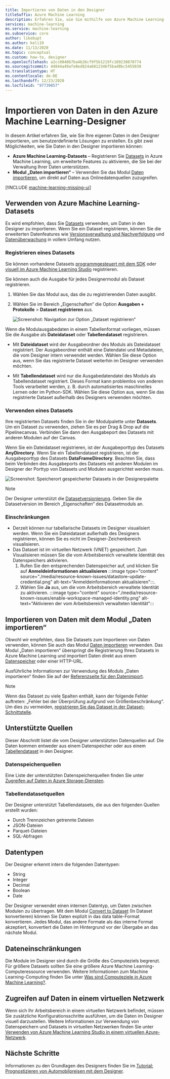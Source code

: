 ```yaml
---
title: Importieren von Daten in den Designer
titleSuffix: Azure Machine Learning
description: Erfahren Sie, wie Sie mithilfe von Azure Machine Learning-Datasets und dem Modul zum Importieren von Daten in Azure Machine Learning-Designer entsprechende Daten importieren können.
services: machine-learning
ms.service: machine-learning
ms.subservice: core
author: likebupt
ms.author: keli19
ms.date: 11/13/2020
ms.topic: conceptual
ms.custom: how-to, designer
ms.openlocfilehash: a2cc0840b7ba4b26cf9f5b1219fc189230870774
ms.sourcegitcommit: 44844a49afe8ed824a6812346f5bad8bc5455030
ms.translationtype: HT
ms.contentlocale: de-DE
ms.lasthandoff: 12/23/2020
ms.locfileid: "97739857"
---
```

# <a name="import-data-into-azure-machine-learning-designer"></a>Importieren von Daten in den Azure Machine Learning-Designer

In diesem Artikel erfahren Sie, wie Sie Ihre eigenen Daten in den Designer importieren, um benutzerdefinierte Lösungen zu erstellen. Es gibt zwei Möglichkeiten, wie Sie Daten in den Designer importieren können: 

* **Azure Machine Learning-Datasets** – Registrieren Sie [Datasets](concept-data.md#datasets) in Azure Machine Learning, um erweiterte Features zu aktivieren, die Sie bei der Verwaltung Ihrer Daten unterstützen.
* **Modul „Daten importieren“** – Verwenden Sie das Modul [Daten importieren](algorithm-module-reference/import-data.md), um direkt auf Daten aus Onlinedatenquellen zuzugreifen.

[!INCLUDE [machine-learning-missing-ui](../../includes/machine-learning-missing-ui.md)]

## <a name="use-azure-machine-learning-datasets"></a>Verwenden von Azure Machine Learning-Datasets

Es wird empfohlen, dass Sie [Datasets](concept-data.md#datasets) verwenden, um Daten in den Designer zu importieren. Wenn Sie ein Dataset registrieren, können Sie die erweiterten Datenfeatures wie [Versionsverwaltung und Nachverfolgung](how-to-version-track-datasets.md) und [Datenüberwachung](how-to-monitor-datasets.md) in vollem Umfang nutzen.

### <a name="register-a-dataset"></a>Registrieren eines Datasets

Sie können vorhandene Datasets [programmgesteuert mit dem SDK](how-to-create-register-datasets.md#datasets-sdk) oder [visuell im Azure Machine Learning Studio](how-to-connect-data-ui.md#create-datasets) registrieren.

Sie können auch die Ausgabe für jedes Designermodul als Dataset registrieren.

1. Wählen Sie das Modul aus, das die zu registrierenden Daten ausgibt.

1. Wählen Sie im Bereich „Eigenschaften“ die Option **Ausgaben + Protokolle** > **Dataset registrieren** aus.

    ![Screenshot: Navigation zur Option „Dataset registrieren“](media/how-to-designer-import-data/register-dataset-designer.png)

Wenn die Modulausgabedaten in einem Tabellenformat vorliegen, müssen Sie die Ausgabe als **Dateidataset** oder **Tabellendataset** registrieren.

 - Mit **Dateidataset** wird der Ausgabeordner des Moduls als Dateidataset registriert. Der Ausgabeordner enthält eine Datendatei und Metadateien, die vom Designer intern verwendet werden. Wählen Sie diese Option aus, wenn Sie das registrierte Dataset weiterhin im Designer verwenden möchten. 

 - Mit **Tabellendataset** wird nur die Ausgabedatendatei des Moduls als Tabellendataset registriert. Dieses Format kann problemlos von anderen Tools verarbeitet werden, z. B. durch automatisiertes maschinelles Lernen oder im Python-SDK. Wählen Sie diese Option aus, wenn Sie das registrierte Dataset außerhalb des Designers verwenden möchten.  
 

### <a name="use-a-dataset"></a>Verwenden eines Datasets

Ihre registrierten Datasets finden Sie in der Modulpalette unter **Datasets**. Um ein Dataset zu verwenden, ziehen Sie es per Drag & Drop auf die Pipelinecanvas. Verbinden Sie dann den Ausgabeport des Datasets mit anderen Modulen auf der Canvas. 

Wenn Sie ein Dateidataset registrieren, ist der Ausgabeporttyp des Datasets **AnyDirectory**. Wenn Sie ein Tabellendataset registrieren, ist der Ausgabeporttyp des Datasets **DataFrameDirectory**. Beachten Sie, dass beim Verbinden des Ausgabeports des Datasets mit anderen Modulen im Designer der Porttyp von Datasets und Modulen ausgerichtet werden muss.

![Screenshot: Speicherort gespeicherter Datasets in der Designerpalette](media/how-to-designer-import-data/use-datasets-designer.png)


> [!NOTE]
> Der Designer unterstützt die [Datasetversionierung](how-to-version-track-datasets.md). Geben Sie die Datasetversion im Bereich „Eigenschaften“ des Datasetmoduls an.

### <a name="limitations"></a>Einschränkungen 

- Derzeit können nur tabellarische Datasets im Designer visualisiert werden. Wenn Sie ein Dateidataset außerhalb des Designers registrieren, können Sie es nicht im Designer-Zeichenbereich visualisieren.
- Das Dataset ist im virtuellen Netzwerk (VNET) gespeichert. Zum Visualisieren müssen Sie die vom Arbeitsbereich verwaltete Identität des Datenspeichers aktivieren.
    1. Rufen Sie den entsprechenden Datenspeicher auf, und klicken Sie auf **Anmeldeinformationen aktualisieren**
    :::image type="content" source="./media/resource-known-issues/datastore-update-credential.png" alt-text="Anmeldeinformationen aktualisieren":::.
    1. Wählen Sie **Ja** aus, um die vom Arbeitsbereich verwaltete Identität zu aktivieren.
    :::image type="content" source="./media/resource-known-issues/enable-workspace-managed-identity.png" alt-text="Aktivieren der vom Arbeitsbereich verwalteten Identität":::

## <a name="import-data-using-the-import-data-module"></a>Importieren von Daten mit dem Modul „Daten importieren“

Obwohl wir empfehlen, dass Sie Datasets zum Importieren von Daten verwenden, können Sie auch das Modul [Daten importieren](algorithm-module-reference/import-data.md) verwenden. Das Modul „Daten importieren“ überspringt die Registrierung Ihres Datasets in Azure Machine Learning und importiert Daten direkt aus einem [Datenspeicher](concept-data.md#datastores) oder einer HTTP-URL.

Ausführliche Informationen zur Verwendung des Moduls „Daten importieren“ finden Sie auf der [Referenzseite für den Datenimport](algorithm-module-reference/import-data.md).

> [!NOTE]
> Wenn das Dataset zu viele Spalten enthält, kann der folgende Fehler auftreten: „Fehler bei der Überprüfung aufgrund von Größenbeschränkung“. Um dies zu vermeiden, [registrieren Sie das Dataset in der Dataset-Schnittstelle](how-to-connect-data-ui.md#create-datasets).

## <a name="supported-sources"></a>Unterstützte Quellen

Dieser Abschnitt listet die vom Designer unterstützten Datenquellen auf. Die Daten kommen entweder aus einem Datenspeicher oder aus einem [Tabellendataset](how-to-create-register-datasets.md#dataset-types) in den Designer.

### <a name="datastore-sources"></a>Datenspeicherquellen
Eine Liste der unterstützten Datenspeicherquellen finden Sie unter [Zugreifen auf Daten in Azure Storage-Diensten](how-to-access-data.md#supported-data-storage-service-types).

### <a name="tabular-dataset-sources"></a>Tabellendatasetquellen

Der Designer unterstützt Tabellendatasets, die aus den folgenden Quellen erstellt wurden:
 * Durch Trennzeichen getrennte Dateien
 * JSON-Dateien
 * Parquet-Dateien
 * SQL-Abfragen

## <a name="data-types"></a>Datentypen

Der Designer erkennt intern die folgenden Datentypen:

* String
* Integer
* Decimal
* Boolean
* Date

Der Designer verwendet einen internen Datentyp, um Daten zwischen Modulen zu übertragen. Mit dem Modul [Convert to Dataset](algorithm-module-reference/convert-to-dataset.md) (In Dataset konvertieren) können Sie Daten explizit in das data table-Format konvertieren. Jedes Modul, das andere Formate als das interne Format akzeptiert, konvertiert die Daten im Hintergrund vor der Übergabe an das nächste Modul.

## <a name="data-constraints"></a>Dateneinschränkungen

Die Module im Designer sind durch die Größe des Computeziels begrenzt. Für größere Datasets sollten Sie eine größere Azure Machine Learning-Computeressource verwenden. Weitere Informationen zum Machine Learning-Computing finden Sie unter [Was sind Computeziele in Azure Machine Learning?](concept-compute-target.md#azure-machine-learning-compute-managed).

## <a name="access-data-in-a-virtual-network"></a>Zugreifen auf Daten in einem virtuellen Netzwerk

Wenn sich Ihr Arbeitsbereich in einem virtuellen Netzwerk befindet, müssen Sie zusätzliche Konfigurationsschritte ausführen, um die Daten im Designer visuell darzustellen. Weitere Informationen zur Verwendung von Datenspeichern und Datasets in virtuellen Netzwerken finden Sie unter [Verwenden von Azure Machine Learning Studio in einem virtuellen Azure-Netzwerk](how-to-enable-studio-virtual-network.md).

## <a name="next-steps"></a>Nächste Schritte

Informationen zu den Grundlagen des Designers finden Sie im [Tutorial: Prognostizieren von Automobilpreisen mit dem Designer](tutorial-designer-automobile-price-train-score.md).
